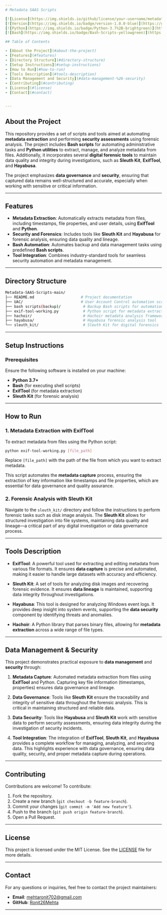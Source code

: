 ```yaml
---
# Metadata SAAS Scripts

[![License](https://img.shields.io/github/license/your-username/metadata-saas-scripts)](LICENSE)
[![Version](https://img.shields.io/badge/version-1.0.0-blue)](https://github.com/your-username/metadata-saas-scripts)
[![Python](https://img.shields.io/badge/Python-3.7%2B-brightgreen)](https://www.python.org/)
[![Bash](https://img.shields.io/badge/Bash-Scripts-yellowgreen)](https://www.gnu.org/software/bash/)

## Table of Contents

- [About the Project](#about-the-project)
- [Features](#features)
- [Directory Structure](#directory-structure)
- [Setup Instructions](#setup-instructions)
- [How to Run](#how-to-run)
- [Tools Description](#tools-description)
- [Data Management and Security](#data-management-%26-security) 
- [Contributing](#contributing)
- [License](#license)
- [Contact](#contact)


---
```


## About the Project

This repository provides a set of scripts and tools aimed at automating **metadata extraction** and performing **security assessments** using forensic analysis. The project includes **Bash scripts** for automating administrative tasks and **Python utilities** to extract, manage, and analyze metadata from files. Additionally, it incorporates several **digital forensic tools** to maintain data quality and integrity during investigations, such as **Sleuth Kit**, **ExifTool**, and **Hayabusa**.

The project emphasizes **data governance** and **security**, ensuring that captured data remains well-structured and accurate, especially when working with sensitive or critical information.

---

## Features

- **Metadata Extraction**: Automatically extracts metadata from files, including timestamps, file properties, and user details, using **ExifTool** and **Python**.
- **Security and Forensics**: Includes tools like **Sleuth Kit** and **Hayabusa** for forensic analysis, ensuring data quality and lineage.
- **Bash Automation**: Automates backup and data management tasks using predefined **Bash scripts**.
- **Tool Integration**: Combines industry-standard tools for seamless security automation and metadata management.

---

## Directory Structure

```bash
Metadata-SAAS-Scripts-main/
├── README.md                     # Project documentation
├── UAC/                          # User Account Control automation scripts
├── bash scripts(backup)/          # Backup Bash scripts for automation
├── exif-tool-working.py           # Python script for metadata extraction using ExifTool
├── hachoir/                       # Hachoir metadata analysis framework
├── hayabusa/                      # Hayabusa forensic analysis tool
└── sleuth_kit/                    # Sleuth Kit for digital forensics
```

---

## Setup Instructions

### Prerequisites

Ensure the following software is installed on your machine:

- **Python 3.7+**
- **Bash** (for executing shell scripts)
- **ExifTool** (for metadata extraction)
- **Sleuth Kit** (for forensic analysis)

---

## How to Run

### 1. Metadata Extraction with ExifTool

To extract metadata from files using the Python script:

```bash
python exif-tool-working.py [file_path]
```

Replace `[file_path]` with the path of the file from which you want to extract metadata.

This script automates the **metadata capture** process, ensuring the extraction of key information like timestamps and file properties, which are essential for data governance and quality assurance.

### 2. Forensic Analysis with Sleuth Kit

Navigate to the `sleuth_kit/` directory and follow the instructions to perform forensic tasks such as disk image analysis. The **Sleuth Kit** allows for structured investigation into file systems, maintaining data quality and lineage—a critical part of any digital investigation or data governance process.


---

## Tools Description

- **ExifTool**: A powerful tool used for extracting and editing metadata from various file formats. It ensures **data capture** is precise and automated, making it easier to handle large datasets with accuracy and efficiency.

- **Sleuth Kit**: A set of tools for analyzing disk images and recovering forensic evidence. It ensures **data lineage** is maintained, supporting data integrity throughout investigations.

- **Hayabusa**: This tool is designed for analyzing Windows event logs. It provides deep insight into system events, supporting the **data security** component by identifying threats and anomalies.

- **Hachoir**: A Python library that parses binary files, allowing for **metadata extraction** across a wide range of file types.

---

## Data Management & Security

This project demonstrates practical exposure to **data management** and **security** through:

1. **Metadata Capture**: Automated metadata extraction from files using **ExifTool** and Python. Capturing key file information (timestamps, properties) ensures data governance and lineage.

2. **Data Governance**: Tools like **Sleuth Kit** ensure the traceability and integrity of sensitive data throughout the forensic analysis. This is critical in maintaining structured and reliable data.

3. **Data Security**: Tools like **Hayabusa** and **Sleuth Kit** work with sensitive data to perform security assessments, ensuring data integrity during the investigation of security incidents.

4. **Tool Integration**: The integration of **ExifTool**, **Sleuth Kit**, and **Hayabusa** provides a complete workflow for managing, analyzing, and securing data. This highlights experience with data governance, ensuring data quality, security, and proper metadata capture during operations.

---

## Contributing

Contributions are welcome! To contribute:

1. Fork the repository.
2. Create a new branch (`git checkout -b feature-branch`).
3. Commit your changes (`git commit -m 'Add new feature'`).
4. Push to the branch (`git push origin feature-branch`).
5. Open a Pull Request.

---

## License

This project is licensed under the MIT License. See the [LICENSE](LICENSE) file for more details.

---

## Contact

For any questions or inquiries, feel free to contact the project maintainers:

- **Email**: [mehtaronit702@gmail.com](mailto:mehtaronit702@gmail.com)
- **GitHub**: [Ronit26Mehta](https://github.com/Ronit26Mehta/)

---
